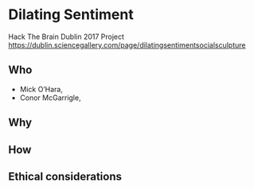 # Dilating Sentiment
Hack The Brain Dublin 2017 Project
https://dublin.sciencegallery.com/page/dilatingsentimentsocialsculpture


## Who
- Mick O’Hara, 
- Conor McGarrigle,

## Why


## How


## Ethical considerations
